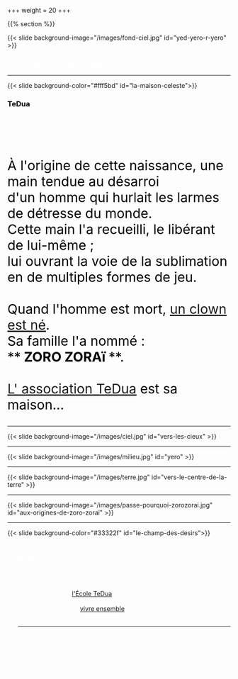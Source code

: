 +++
weight = 20
+++


{{% section %}}

{{< slide background-image="/images/fond-ciel.jpg" id="yed-yero-r-yero" >}}
<h3 style="color:white;"> &nbsp;&nbsp;&nbsp;&nbsp;&nbsp;&nbsp;&nbsp;&nbsp;> <a href="https://zorozorai.land/#/la-maison-celeste" style="color:white;"> <u>Vers la maison céleste</u> </a> < </h3>

---

{{< slide background-color="#fff5bd" id="la-maison-celeste">}}
<h3> <a style="color:black"> TeDua</a> </h3>

<p style="font-size:20px;color:white;"> "Te Dua veut dire je t'aime." </p> <br>
<p style="font-size:30px;color:black;">À l'origine de cette naissance,
une main tendue au désarroi<br> d'un homme qui hurlait les larmes de détresse du monde.<br>
Cette main l'a recueilli, le libérant de lui-même ;<br>
lui ouvrant la voie de la sublimation <br>en de multiples formes de jeu.<br><br>
Quand l'homme est mort, <a href="https://zorozorai.land/#/sa-naissance" target="_blank"><u>un clown est né</u></a>.<br>
Sa famille l'a nommé :<br>
**<strong> ZORO ZORAï </strong>**.<br><br> <a href="https://association-tedua.fr" target="_blank"><u>L' association TeDua</u></a> est sa maison...</p> 

---

{{< slide background-image="/images/ciel.jpg" id="vers-les-cieux" >}}

---

{{< slide background-image="/images/milieu.jpg" id="yero" >}}

---

{{< slide background-image="/images/terre.jpg" id="vers-le-centre-de-la-terre" >}}

---

{{< slide background-image="/images/passe-pourquoi-zorozorai.jpg" id="aux-origines-de-zoro-zoraï" >}} 

---

{{< slide background-color="#33322f" id="le-champ-des-desirs">}}
<h2 style="color:white;"> <a href="https://zorozorai.land/#/celeste" style="color:white;"> PROJETS </a> </h2>
<br>
 <ul style="color: white;">
  <li>la Discipline du Jeu</li>
  <li>le déploiement de <a href="https://www.association-tedua.fr/" target="_blank"><u>l'École TeDua</u></a> </li>
  <li>de la maison collective au Château-Phare</li>
  <li>"déconceptualiser le <a href="https://blog.association-tedua.fr/" target="_blank"><u>vivre ensemble</u></a>"</li>
  <li>la place de l'Autre</li>

---

{{< slide background-color="#000000" id="zor">}}

<h3> <a href="https://zorozorai.land/#/yed-yero-r-yero" style="color:white">  > <u>Directement tout en haut</u> < </a> </h3>

{{% /section %}}


